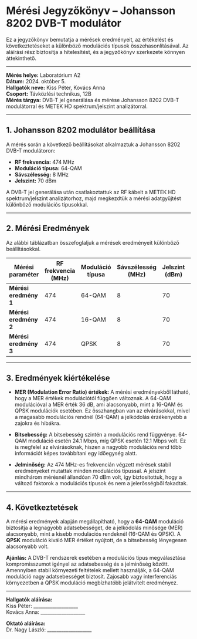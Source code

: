 # Mérési Jegyzőkönyv – Johansson 8202 DVB-T modulátor
Ez a jegyzőkönyv bemutatja a mérések eredményeit, az értékelést és következtetéseket a különböző modulációs típusok összehasonlításával. Az aláírási rész biztosítja a hitelesítést, és a jegyzőkönyv szerkezete könnyen áttekinthető.   

---    

**Mérés helye:** Laboratórium A2  
**Dátum:** 2024. október 5.  
**Hallgatók neve:** Kiss Péter, Kovács Anna  
**Csoport:** Távközlési technikus, 12B  
**Mérés tárgya:** DVB-T jel generálása és mérése Johansson 8202 DVB-T modulátorral és METEK HD spektrum/jelszint analizátorral.

---

## 1. Johansson 8202 modulátor beállítása

A mérés során a következő beállításokat alkalmaztuk a Johansson 8202 DVB-T modulátoron:

- **RF frekvencia:** 474 MHz
- **Moduláció típusa:** 64-QAM
- **Sávszélesség:** 8 MHz
- **Jelszint:** 70 dBm

A DVB-T jel generálása után csatlakoztattuk az RF kábelt a METEK HD spektrum/jelszint analizátorhoz, majd megkezdtük a mérési adatgyűjtést különböző modulációs típusokkal.

---

## 2. Mérési Eredmények

Az alábbi táblázatban összefoglaljuk a mérések eredményeit különböző beállításokkal.

| Mérési paraméter   | RF frekvencia (MHz) | Moduláció típusa | Sávszélesség (MHz) | Jelszint (dBm) | Bitsebesség (Mbps) | MER érték (dB) |
|--------------------|---------------------|------------------|--------------------|----------------|--------------------|----------------|
| **Mérési eredmény 1** | 474                 | 64-QAM           | 8                  | 70             | 24.1               | 36             |
| **Mérési eredmény 2** | 474                 | 16-QAM           | 8                  | 70             | 18.2               | 39             |
| **Mérési eredmény 3** | 474                 | QPSK             | 8                  | 70             | 12.1               | 42             |

---

## 3. Eredmények kiértékelése

- **MER (Modulation Error Ratio) értékek:**
  A mérési eredményekből látható, hogy a MER értékek modulációtól függően változnak. A 64-QAM modulációval a MER érték 36 dB, ami alacsonyabb, mint a 16-QAM és QPSK modulációk esetében. Ez összhangban van az elvárásokkal, mivel a magasabb modulációs rendnél (64-QAM) a jelkódolás érzékenyebb a zajokra és hibákra.

- **Bitsebesség:**
  A bitsebesség szintén a modulációs rend függvénye. 64-QAM moduláció esetén 24.1 Mbps, míg QPSK esetén 12.1 Mbps volt. Ez is megfelel az elvárásoknak, hiszen a nagyobb modulációs rend több információt képes továbbítani egy időegység alatt.

- **Jelminőség:**
  Az 474 MHz-es frekvencián végzett mérések stabil eredményeket mutattak minden modulációs típussal. A jelszint mindhárom mérésnél állandóan 70 dBm volt, így biztosítottuk, hogy a változó faktorok a modulációs típusok és nem a jelerősségből fakadtak.

---

## 4. Következtetések

A mérési eredmények alapján megállapítható, hogy a **64-QAM** moduláció biztosítja a legnagyobb adatsebességet, de a jelkódolás minősége (MER) alacsonyabb, mint a kisebb modulációs rendeknél (16-QAM és QPSK). A **QPSK** moduláció kiváló MER értéket nyújtott, de a bitsebesség lényegesen alacsonyabb volt.

**Ajánlás:** A DVB-T rendszerek esetében a modulációs típus megválasztása kompromisszumot igényel az adatsebesség és a jelminőség között. Amennyiben stabil környezeti feltételek mellett használják, a 64-QAM moduláció nagy adatsebességet biztosít. Zajosabb vagy interferenciás környezetben a QPSK moduláció megbízhatóbb jelátvitelt eredményez.

---

**Hallgatók aláírása:**  
Kiss Péter: ___________________  
Kovács Anna: ___________________

**Oktató aláírása:**  
Dr. Nagy László: ___________________

